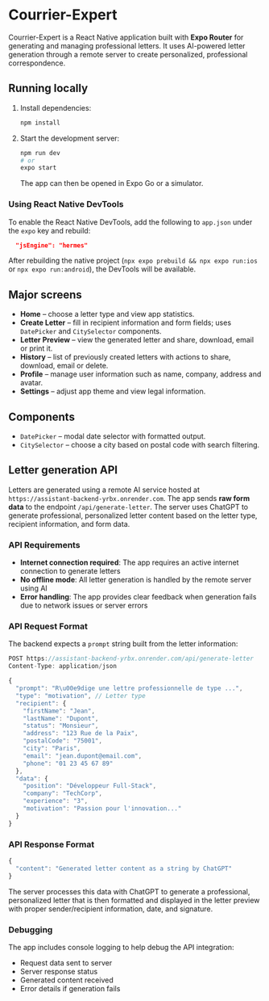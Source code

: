 # Courrier-Expert

Courrier-Expert is a React Native application built with **Expo Router** for generating and managing professional letters. It uses AI-powered letter generation through a remote server to create personalized, professional correspondence.

## Running locally

1. Install dependencies:

   ```bash
   npm install
   ```

2. Start the development server:

   ```bash
   npm run dev
   # or
   expo start
   ```

   The app can then be opened in Expo Go or a simulator.

### Using React Native DevTools

To enable the React Native DevTools, add the following to `app.json` under the `expo` key and rebuild:

```json
  "jsEngine": "hermes"
```

After rebuilding the native project (`npx expo prebuild && npx expo run:ios` or `npx expo run:android`), the DevTools will be available.

## Major screens

* **Home** – choose a letter type and view app statistics.
* **Create Letter** – fill in recipient information and form fields; uses `DatePicker` and `CitySelector` components.
* **Letter Preview** – view the generated letter and share, download, email or print it.
* **History** – list of previously created letters with actions to share, download, email or delete.
* **Profile** – manage user information such as name, company, address and avatar.
* **Settings** – adjust app theme and view legal information.

## Components

* `DatePicker` – modal date selector with formatted output.
* `CitySelector` – choose a city based on postal code with search filtering.

## Letter generation API

Letters are generated using a remote AI service hosted at `https://assistant-backend-yrbx.onrender.com`. The app sends **raw form data** to the endpoint `/api/generate-letter`. The server uses ChatGPT to generate professional, personalized letter content based on the letter type, recipient information, and form data.

### API Requirements

- **Internet connection required**: The app requires an active internet connection to generate letters
- **No offline mode**: All letter generation is handled by the remote server using AI
- **Error handling**: The app provides clear feedback when generation fails due to network issues or server errors

### API Request Format

The backend expects a `prompt` string built from the letter information:

```typescript
POST https://assistant-backend-yrbx.onrender.com/api/generate-letter
Content-Type: application/json

{
  "prompt": "R\u00e9dige une lettre professionnelle de type ...",
  "type": "motivation", // Letter type
  "recipient": {
    "firstName": "Jean",
    "lastName": "Dupont",
    "status": "Monsieur",
    "address": "123 Rue de la Paix",
    "postalCode": "75001",
    "city": "Paris",
    "email": "jean.dupont@email.com",
    "phone": "01 23 45 67 89"
  },
  "data": {
    "position": "Développeur Full-Stack",
    "company": "TechCorp",
    "experience": "3",
    "motivation": "Passion pour l'innovation..."
  }
}
```

### API Response Format

```typescript
{
  "content": "Generated letter content as a string by ChatGPT"
}
```

The server processes this data with ChatGPT to generate a professional, personalized letter that is then formatted and displayed in the letter preview with proper sender/recipient information, date, and signature.

### Debugging

The app includes console logging to help debug the API integration:
- Request data sent to server
- Server response status
- Generated content received
- Error details if generation fails
